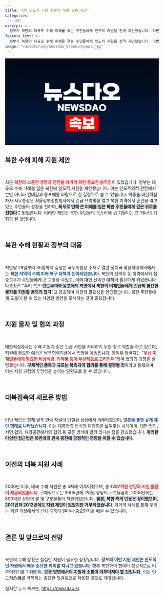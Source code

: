 ```yaml
---
title: 대북 인도적 지원 정부의 샛별 같은 제안!
categories:
  - 사회
excerpt: >
  정부가 북한의 대규모 수해 피해를 겪는 주민들에게 인도적 지원을 전격 제안했습니다. 이번 제안은 긴급 물품 지원과 협의 의사를 포함하고 있으며, 과거의 사례를 바탕으로 한 남북 관계의 새로운 전환점을 시사합니다. 클릭해서 자세한 내용을 확인하세요!
feature_text: >
  정부가 북한의 대규모 수해 피해를 겪는 주민들에게 인도적 지원을 전격 제안했습니다. 이번 제안은 긴급 물품 지원과 협의 의사를 포함하고 있으며, 과거의 사례를 바탕으로 한 남북 관계의 새로운 전환점을 시사합니다. 클릭해서 자세한 내용을 확인하세요!
image: '/assets/img/newsdao_breakingnews.jpg'
---
```


<p><img src="/assets/img/newsdao_breakingnews.jpg" alt="cryptoinkorea 속보" /></p>

<h2 data-ke-size="size26">북한 수해 피해 지원 제안</h2>

<p data-ke-size="size16">&nbsp;</p>

<p data-ke-size="size16">최근 <b><span style="color: #ee2323;">북한의 소중한 생명과 안전을 지키기 위한 중요한 움직임</span></b>이 있었습니다. 정부는 대규모 수해 피해를 입은 북한에 인도적 지원을 제안했습니다. 이는 인도주의적 관점에서뿐만 아니라 연대감과 동포애를 바탕으로 한 결정으로 볼 수 있습니다. 박종술 대한적십자사 사무총장은 서울정부종합청사에서 긴급 브리핑을 열고 북한 지역에서 혼란을 겪고 있는 주민들의 상황을 전하며, <b><span style="background-color: #21538527;">폭우로 인해 큰 피해를 입은 북한 주민들에게 깊은 위로를 전한다</span></b>고 밝혔습니다. 이러한 제안은 북한 주민들의 목소리에 귀 기울이는 또 하나의 기회가 될 것입니다. </p>

<p data-ke-size="size16">&nbsp;</p>

<h2 data-ke-size="size26">북한 수해 현황과 정부의 대응</h2>

<p data-ke-size="size16">&nbsp;</p>

<p data-ke-size="size16">지난달 29일부터 30일까지 김정은 국무위원장 주재로 열린 정치국 비상확대회의에서는 <b><span style="color: #1a5490;">북한 지역의 수해 피해 복구 대책이 논의되었습니다</span></b>. 북한의 신의주 등 지역에서의 집중호우가 주민들에게 큰 고통을 주었고, 이에 대한 신속한 대책이 필요하게 되었습니다. 박총장은 "우리 측은 <b><span style="background-color: #21538527;">인도주의와 동포애의 측면에서 북한의 이재민들에게 긴급히 필요한 물자를 지원할 용의가 있다</span></b>"고 강조하며 지원의 필요성을 언급했습니다. 북한 주민들에게 도움이 될 수 있는 다양한 방안을 모색하는 것이 중요합니다.</p>

<p data-ke-size="size16">&nbsp;</p>

<h2 data-ke-size="size26">지원 물자 및 협의 과정</h2>

<p data-ke-size="size16">&nbsp;</p>

<p data-ke-size="size16">대한적십자사는 수해 지원과 같은 긴급 사안을 처리하기 위한 창구 역할을 하고 있으며, 지원에 필요한 예산은 남북협력기금에서 집행될 예정입니다. 통일부 당국자는 “<b><span style="color: #ee2323;">우선 이재민들에게 필요한 비상식량, 의약품 등이 우선적으로 고려되며</span></b>”라며 협의의 과정을 설명했습니다. <b><span style="background-color: #21538527;">구체적인 품목과 규모는 북측과의 협의를 통해 결정될 것</span></b>이라고 밝혔으며, 이는 지원 과정의 투명성을 높이는 일환으로 볼 수 있습니다.</p>

<p data-ke-size="size16">&nbsp;</p>

<h2 data-ke-size="size26">대북접촉의 새로운 방법</h2>

<p data-ke-size="size16">&nbsp;</p>

<p data-ke-size="size16">이번 제안은 현재 남북 연락 채널이 단절된 상황에서 이루어졌으며, <b><span style="color: #1a5490;">언론을 통한 공개 제안 형태로 나타났습니다</span></b>. 이는 대북접촉 방식의 다양함을 보여주는 사례이며, 대면 협의, 서면 협의, 재외공관에서의 협의 등 모든 방식에 열려 있다는 점을 강조했습니다. <b><span style="background-color: #21538527;">이러한 다양한 접근법은 북한과의 관계 증진에 긍정적인 영향을 미칠 수 있습니다</span></b>.</p>

<p data-ke-size="size16">&nbsp;</p>

<h2 data-ke-size="size26">이전의 대북 지원 사례</h2>

<p data-ke-size="size16">&nbsp;</p>

<p data-ke-size="size16">2000년 이후, 대북 수해 지원은 총 4차례 이루어졌으며, 총 <b><span style="color: #ee2323;">1297억원 상당의 지원 물품이 제공되었습니다</span></b>. 구체적으로는 2005년에 2억원 상당의 구호물품이, 2006년에는 800억원 상당의 쌀 및 구호물품이 지원되었습니다. <b><span style="background-color: #21538527;">물론, 북한 측의 반응은 상이했으며, 2011년과 2012년에도 지원 제안이 있었지만 거부되었습니다</span></b>. 과거의 사례를 통해 우리는 지원 과정에서의 신뢰 구축이 얼마나 중요한지를 배울 수 있습니다.</p>

<p data-ke-size="size16">&nbsp;</p>

<h2 data-ke-size="size26">결론 및 앞으로의 전망</h2>

<p data-ke-size="size16">&nbsp;</p>

<p data-ke-size="size16">북한의 수해 상황은 절실한 지원이 필요한 상황입니다. <b><span style="color: #1a5490;">정부의 이번 지원 제안은 인도적인 차원에서 매우 중요한 의미를 지니고 있습니다</span></b>. 향후 북한과의 협력이 성공적으로 이루어지기를 기대하며, <b><span style="background-color: #21538527;">모든 방면에서의 지원과 소통이 이루어져야 할 것입니다</span></b>. 이는 인도적危機를 극복하는 중요한 첫걸음으로 작용할 것으로 기대됩니다.</p>
실시간 뉴스 속보는, <a href="https://newsdao.kr" rel="dofollow">https://newsdao.kr</a>


